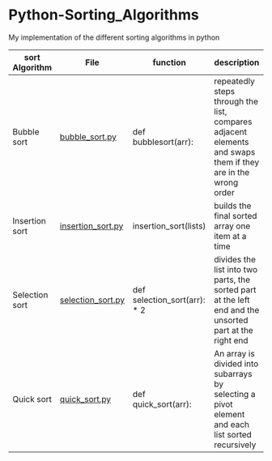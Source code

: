# Python-Sorting_Algorithms
My implementation of the different sorting algorithms in python

| sort Algorithm | File | function | description |
| -------------- | ---- | -------- | ----------- |
| Bubble sort | [bubble_sort.py](bubble_sort.py) | def bubblesort(arr): | repeatedly steps through the list, compares adjacent elements and swaps them if they are in the wrong order |
| Insertion sort | [insertion_sort.py](insertion_sort.py) | insertion_sort(lists) | builds the final sorted array one item at a time |
| Selection sort | [selection_sort.py](selection_sort.py) | def selection_sort(arr): * 2 | divides the list into two parts, the sorted part at the left end and the unsorted part at the right end |
| Quick sort | [quick_sort.py](quick_sort.py) | def quick_sort(arr): | An array is divided into subarrays by selecting a pivot element and each list sorted recursively |